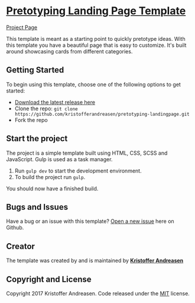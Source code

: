 # [Pretotyping Landing Page Template](https://kristofferandreasen.github.io/pretotyping-landingpage/)

[Project Page](https://kristofferandreasen.github.io/pretotyping-landingpage/)

This template is meant as a starting point to quickly pretotype ideas. With this template you have a beautiful page that is easy to customize.
It's built around showcasing cards from different categories.

## Getting Started

To begin using this template, choose one of the following options to get started:
* [Download the latest release here](https://github.com/kristofferandreasen/pretotyping-landingpage/archive/master.zip)
* Clone the repo: `git clone https://github.com/kristofferandreasen/pretotyping-landingpage.git`
* Fork the repo

## Start the project
The project is a simple template built using HTML, CSS, SCSS and JavaScript.
Gulp is used as a task manager.

1. Run `gulp dev` to start the development environment.
2. To build the project run `gulp`.

You should now have a finished build.

## Bugs and Issues

Have a bug or an issue with this template? [Open a new issue](https://github.com/kristofferandreasen/pretotyping-landingpage/issues) here on Github.

## Creator

The template was created by and is maintained by **[Kristoffer Andreasen](https://medium.com/@kristoffer_andreasen)**

## Copyright and License

Copyright 2017 Kristoffer Andreasen. Code released under the [MIT](https://github.com/kristofferandreasen/pretotyping-landingpage/blob/master/LICENSE) license.